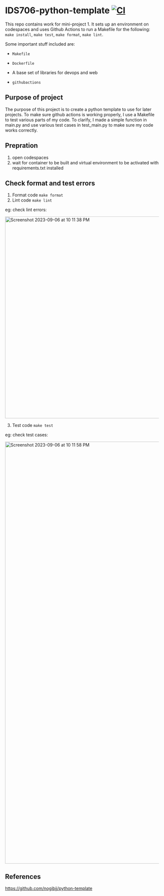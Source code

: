# IDS706-python-template [![CI](https://github.com/jeremymtan/IDS706-python-template/actions/workflows/ci.yml/badge.svg)](https://github.com/jeremymtan/IDS706-python-template/actions/workflows/ci.yml)
This repo contains work for mini-project 1. It sets up an environment on codespaces and uses Github Actions to run a Makefile for the following: `make install`, `make test`, `make format`, `make lint`. 

Some important stuff included are:

* `Makefile`

* `Dockerfile`

* A base set of libraries for devops and web

* `githubactions` 

## Purpose of project
The purpose of this project is to create a python template to use for later projects. To make sure github actions is working properly, I use a Makefile to test various parts of my code. To clarify, I made a simple function in main.py and use various test cases in test_main.py to make sure my code works correctly.

## Prepration
1. open codespaces 
2. wait for container to be built and virtual environment to be activated with requirements.txt installed 

## Check format and test errors 
1. Format code `make format`
2. Lint code `make lint`

eg: check lint errors:

<img width="658" alt="Screenshot 2023-09-06 at 10 11 38 PM" src="https://github.com/jeremymtan/IDS706-python-template/assets/36715338/98471323-112d-4818-9c3b-7fc15b9b7927">

3. Test code `make test`

eg: check test cases:

<img width="1376" alt="Screenshot 2023-09-06 at 10 11 58 PM" src="https://github.com/jeremymtan/IDS706-python-template/assets/36715338/caf8d3dc-4da0-4f76-9fe5-20805ecafa1a">


## References 
https://github.com/nogibjj/python-template



